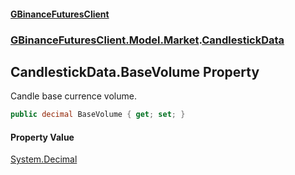 #### [GBinanceFuturesClient](./index.md 'index')
### [GBinanceFuturesClient.Model.Market](./GBinanceFuturesClient-Model-Market.md 'GBinanceFuturesClient.Model.Market').[CandlestickData](./GBinanceFuturesClient-Model-Market-CandlestickData.md 'GBinanceFuturesClient.Model.Market.CandlestickData')
## CandlestickData.BaseVolume Property
Candle base currence volume.  
```csharp
public decimal BaseVolume { get; set; }
```
#### Property Value
[System.Decimal](https://docs.microsoft.com/en-us/dotnet/api/System.Decimal 'System.Decimal')  
